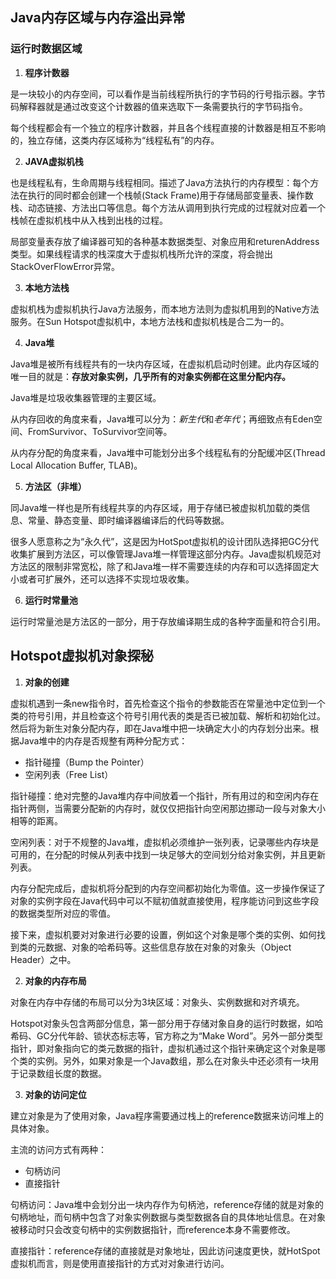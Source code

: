 ## Java内存区域与内存溢出异常

### 运行时数据区域

1. **程序计数器**

是一块较小的内存空间，可以看作是当前线程所执行的字节码的行号指示器。字节码解释器就是通过改变这个计数器的值来选取下一条需要执行的字节码指令。

每个线程都会有一个独立的程序计数器，并且各个线程直接的计数器是相互不影响的，独立存储，这类内存区域称为“线程私有”的内存。

2. **JAVA虚拟机栈**

也是线程私有，生命周期与线程相同。描述了Java方法执行的内存模型：每个方法在执行的同时都会创建一个栈帧(Stack Frame)用于存储局部变量表、操作数栈、动态链接、方法出口等信息。每个方法从调用到执行完成的过程就对应着一个栈帧在虚拟机栈中从入栈到出栈的过程。

局部变量表存放了编译器可知的各种基本数据类型、对象应用和returenAddress类型。如果线程请求的栈深度大于虚拟机栈所允许的深度，将会抛出StackOverFlowError异常。

3. **本地方法栈**

虚拟机栈为虚拟机执行Java方法服务，而本地方法则为虚拟机用到的Native方法服务。在Sun Hotspot虚拟机中，本地方法栈和虚拟机栈是合二为一的。

4. **Java堆**

Java堆是被所有线程共有的一块内存区域，在虚拟机启动时创建。此内存区域的唯一目的就是：**存放对象实例，几乎所有的对象实例都在这里分配内存。**

Java堆是垃圾收集器管理的主要区域。

从内存回收的角度来看，Java堆可以分为：*新生代*和*老年代*；再细致点有Eden空间、FromSurvivor、ToSurvivor空间等。

从内存分配的角度来看，Java堆中可能划分出多个线程私有的分配缓冲区(Thread Local Allocation  Buffer, TLAB)。

5. **方法区（非堆）**

同Java堆一样也是所有线程共享的内存区域，用于存储已被虚拟机加载的类信息、常量、静态变量、即时编译器编译后的代码等数据。

很多人愿意称之为“永久代”，这是因为HotSpot虚拟机的设计团队选择把GC分代收集扩展到方法区，可以像管理Java堆一样管理这部分内存。Java虚拟机规范对方法区的限制非常宽松，除了和Java堆一样不需要连续的内存和可以选择固定大小或者可扩展外，还可以选择不实现垃圾收集。

6. **运行时常量池**

运行时常量池是方法区的一部分，用于存放编译期生成的各种字面量和符合引用。

## Hotspot虚拟机对象探秘

1. **对象的创建**

虚拟机遇到一条new指令时，首先检查这个指令的参数能否在常量池中定位到一个类的符号引用，并且检查这个符号引用代表的类是否已被加载、解析和初始化过。然后将为新生对象分配内存，即在Java堆中把一块确定大小的内存划分出来。根据Java堆中的内存是否规整有两种分配方式：

- 指针碰撞（Bump the Pointer）
- 空闲列表（Free List）

指针碰撞：绝对完整的Java堆内存中间放着一个指针，所有用过的和空闲内存在指针两侧，当需要分配新的内存时，就仅仅把指针向空闲那边挪动一段与对象大小相等的距离。

空闲列表：对于不规整的Java堆，虚拟机必须维护一张列表，记录哪些内存块是可用的，在分配的时候从列表中找到一块足够大的空间划分给对象实例，并且更新列表。

内存分配完成后，虚拟机将分配到的内存空间都初始化为零值。这一步操作保证了对象的实例字段在Java代码中可以不赋初值就直接使用，程序能访问到这些字段的数据类型所对应的零值。

接下来，虚拟机要对对象进行必要的设置，例如这个对象是哪个类的实例、如何找到类的元数据、对象的哈希码等。这些信息存放在对象的对象头（Object Header）之中。

2. **对象的内存布局**

对象在内存中存储的布局可以分为3块区域：对象头、实例数据和对齐填充。

Hotspot对象头包含两部分信息，第一部分用于存储对象自身的运行时数据，如哈希码、GC分代年龄、锁状态标志等，官方称之为“Make Word”。另外一部分类型指针，即对象指向它的类元数据的指针，虚拟机通过这个指针来确定这个对象是哪个类的实例。另外，如果对象是一个Java数组，那么在对象头中还必须有一块用于记录数组长度的数据。

3. **对象的访问定位**

建立对象是为了使用对象，Java程序需要通过栈上的reference数据来访问堆上的具体对象。

主流的访问方式有两种：

- 句柄访问
- 直接指针

句柄访问：Java堆中会划分出一块内存作为句柄池，reference存储的就是对象的句柄地址，而句柄中包含了对象实例数据与类型数据各自的具体地址信息。在对象被移动时只会改变句柄中的实例数据指针，而reference本身不需要修改。

直接指针：reference存储的直接就是对象地址，因此访问速度更快，就HotSpot虚拟机而言，则是使用直接指针的方式对对象进行访问。

